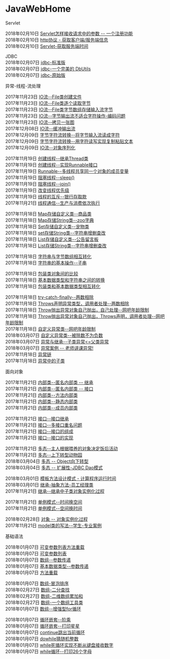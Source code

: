 # JavaWebHome

Servlet

2018年02月10日 [Servlet怎样接收请求中的参数 -- 一个注册功能](servletddmo/src/main/java/web/RegServlet.java)  
2018年02月10日 [http协议 - 获取客户端/服务端信息](servletddmo/src/main/java/servletbasic/HttpsServlet.java)  
2018年02月10日 [Servlet-获取服务端时间](servletddmo/src/main/java/servletbasic/TimeServlet.java)  



JDBC  
2018年02月07日 [jdbc-标准版](jdbcddmo/src/main/java/mysqljdbc/StandardStart.java)  
2018年02月07日 [jdbc-一个完美的 DbUtils](jdbcddmo/src/main/java/mysqljdbc/DbUtils.java)  
2018年02月07日 [jdbc-原始版](jdbcddmo/src/main/java/mysqljdbc/QuickStart.java)  


异常-线程-流处理  

2017年11月23日 [IO流--File类创建文件](FileProj/src/FileFunction.java)  
2017年11月23日 [IO流--File类逐个读取字节](FileProj/src/InputStreamTest.java)  
2017年11月23日 [IO流--File类字节数组存储输入流字节](FileProj/src/InputStreamByteTest.java)  
2017年11月23日 [IO流--字节输出流不适合字符操作-编码问题](FileProj/src/OutputStreamTest.java)  
2017年11月23日 [IO流--拷贝一张图](FileProj/src/CopyPic.java)  
2017年12月08日 [IO流--缓冲输出流](FileProj/src/BufferedOutputStream.java)  
2017年12月09日 [字节字符流转换--将字节输入流读成字符](FileProj/src/ChangeByteToChar.java)  
2017年12月09日 [字节字符流转换--用字符读写实现复制粘贴文本](FileProj/src/ChangeBytetoCharOutput.java)  
2017年12月09日 [IO流--对象序列化](FileProj/src/objectserial/GoodsSerialTest.java)    

2017年11月19日 [创建线程--继承Thread类](ThreadProj/src/ThreadTest.java)  
2017年11月19日 [创建线程--实现Runnable接口](ThreadProj/src/RunnableTest.java)  
2017年11月19日 [Runnable--多线程共享同一个对象的成员变量](ThreadProj/src/MultiThreadShareTest.java)  
2017年11月19日 [阻塞线程--sleep()](ThreadProj/src/SleepThread.java)  
2017年11月19日 [阻塞线程--join()](ThreadProj/src/JoinThread.java)  
2017年11月19日 [改变线程优先级](ThreadProj/src/PriorityThread.java)  
2017年11月19日 [线程的互斥--银行存取款](ThreadProj/src/_BankTest.java)  
2017年11月21日 [线程通信--生产与消费依次执行](ThreadProj/src/ThreadCommunicate/PublicShareTest.java)  


2017年11月18日 [Map存储自定义类--商品类](MapProj/src/MapGoodsTest.java)  
2017年11月18日 [Map存储String类--zoo字典](MapProj/src/MapZoo.java)  
2017年11月18日 [Set存储自定义类--宠物类](SetProj/src/Pet_set_Test.java)  
2017年11月18日 [set存储String类--字符串增删查改](SetProj/src/SetDemo.java)  
2017年11月18日 [List存储自定义类--公告留言板](ListProj/src/NoticeTest.java)  
2017年11月18日 [List存储String类--字符串增删查改](ListProj/src/ListDemo.java)  

2017年11月18日 [字符串与字节数组相互转化](StringProj/src/StringandBytes.java)  
2017年11月18日 [字符串的基本操作--子串](StringProj/src/StringFunctions.java)  


2017年11月18日 [包装类对象间的比较](WrapProj/src/ObjectPool_Wrap.java)  
2017年11月18日 [基本数据类型和字符串之间的转换](WrapProj/src/StringAndBasic.java)  
2017年11月18日 [包装类和基本数据类型相互转化](WrapProj/src/BasicAndClass.java)  


2017年11月18日 [try-catch-finally--两数相除](ExceptionProj/src/_01_trycatch1.java)  
2017年11月18日 [Throws声明异常类型，调用者处理--两数相除](ExceptionProj/src/_02_Throws.java)  
2017年11月18日 [Throw抛出异常对象自己抛出，自己处理--网吧年龄限制](ExceptionProj/src/_03_Throw1.java)  
2017年11月18日 [Throw抛出异常对象自己抛出，Throws声明，调用者处理--网吧年龄限制](ExceptionProj/src/_04_Throw2.java)  
2017年11月18日 [自定义异常类--网吧年龄限制](ExceptionProj/src/_05_CustomThrow.java)  
2018年03月07日 [自定义异常类--被除数不为负数](ExceptionProj/src/_05_CustomThrowFushu.java)  
2018年03月07日 [异常与继承--子类异常<=父类异常](ExceptionProj/src/_09_ExtendsInExceptionTest.java)  
2018年03月07日 [异常案例 -- 老师讲课异常!](ExceptionProj/src/_08_TeacherExceptionTest.java)  
2017年11月18日 [异常链](ExceptionProj/src/_06_ThroableLine.java)  
2017年11月18日 [异常中的子类](ExceptionProj/src/_07_ThrowsInherianceFather.java)  

面向对象

2017年11月21日 [内部类--匿名内部类 -- 继承](innerClass/src/com/easter/anonymous/Person.java)  
2017年11月21日 [内部类--匿名内部类 -- 接口](innerClass/src/com/easter/anonymous/InnerClassTest.java)  
2017年11月21日 [内部类--方法内部类](innerClass/src/com/easter/function/Person.java)  
2017年11月21日 [内部类--静态内部类](innerClass/src/com/easter/staticinner/Person.java
)  
2017年11月21日 [内部类--成员内部类](innerClass/src/com/easter/member/Person.java)  

2017年11月21日 [接口--接口继承](interfaceProj/src/com/easter/test/_04Inherance.java)  
2017年11月21日 [接口--多接口重名问题](interfaceProj/src/com/easter/test/_03Duplication.java)  
2017年11月21日 [接口--接口的组成](interfaceProj/src/com/easter/test/_02Member.java)  
2017年11月21日 [接口--接口的实现](interfaceProj/src/com/easter/test/_01AchievementTest.java)  

2017年11月21日 [多态--主人根据喂养的对象决定饭后活动](PolyProj/src/com/easter/test/MasterTest.java)  
2017年11月21日 [多态--上下转型动物园](PolyProj/src/com/easter/test/PolyTest.java)     
2018年03月04日 [多态 -- Object向下转型](PolyProj/src/com/easter/mytest.java)  
2018年03月04日 [多态 -- 扩展性-JDBC Dao模式](PolyProj/src/com/easter/PolyInJDBC.java)  

2018年03月01日 [模板方法设计模式 - 计算程序运行时间](objectInitInInherihance/src/com/easter/Abstract/Template.java)  
2018年03月01日 [继承-抽象方法-员工经理类](objectInitInInherihance/src/com/easter/Abstract/Empolee.java)  
2017年11月21日 [继承--继承中子类对象实例化过程](objectInitInInherihance/src/com/easter/test/Catest.java)  

2017年11月21日 [单例模式--时间换空间](singletonProj/src/com/easter/singleton/SingletonLazy.java)  
2017年11月21日 [单例模式--空间换时间](singletonProj/src/com/easter/singleton/SingletonHunger.java)  

2018年02月28日 [对象 -- 对象实例化过程](basic/src/array/Person.java)  
2017年11月21日 [model类的写法--学生-专业案例](studentMangement/src/com/easter/test/schooltest.java)  


基础语法  

2018年01月07日 [可变参数列表方法重载](basic/src/function/ArgsPri.java)  
2018年01月07日 [可变参数列表](basic/src/function/ArgsChange.java)  
2018年01月07日 [数组--参数传递](basic/src/function/ArrChangeArge.java)  
2018年01月07日 [基本数据类型--参数传递](basic/src/function/ChangeArge.java)  
2018年01月07日 [方法重载](basic/src/function/FunctionDemo.java)  

2018年01月07日 [数组-冒泡排序](basic/src/array/Bubble.java)  
2018年02月27日 [数组-二分查找](basic/src/array/HalfSearch.java)  
2018年02月27日 [数组-二维数组累加和](basic/src/array/TwoArray.java)  
2018年02月27日 [数组-一个数组工具类](basic/src/array/ArrayTool.java)  
2018年01月07日 [数组--增强型for循环](basic/src/array/ArrayOption.java)  

2018年01月07日 [循环嵌套--阶乘](basic/src/cycle/Jiecheng.java)  
2018年01月07日 [循环嵌套--打印星星](basic/src/cycle/Star.java)  
2018年01月07日 [continue跳出当前循环](basic/src/cycle/BreakAndContinue.java)  
2018年01月07日 [dowhile猜随机整数](basic/src/cycle/DoWhileGuess.java)  
2018年01月07日 [while死循环实现不断从键盘接收数字](basic/src/cycle/ForDemo.java)  
2018年01月07日 [while循环--打印26个字母](basic/src/cycle/FunctionDemo.java)  
